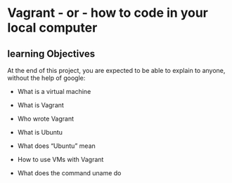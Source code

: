 # Vagrant - or - how to code in your local computer 

## learning Objectives
 At the end of this project, you are expected to be able to explain to anyone, without the help of google:

* What is a virtual machine

* What is Vagrant

* Who wrote Vagrant

* What is Ubuntu

* What does “Ubuntu” mean

* How to use VMs with Vagrant

* What does the command uname do
